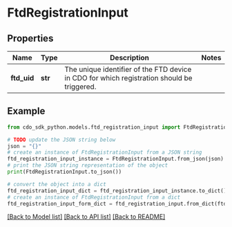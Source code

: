 # FtdRegistrationInput


## Properties

Name | Type | Description | Notes
------------ | ------------- | ------------- | -------------
**ftd_uid** | **str** | The unique identifier of the FTD device in CDO for which registration should be triggered. | 

## Example

```python
from cdo_sdk_python.models.ftd_registration_input import FtdRegistrationInput

# TODO update the JSON string below
json = "{}"
# create an instance of FtdRegistrationInput from a JSON string
ftd_registration_input_instance = FtdRegistrationInput.from_json(json)
# print the JSON string representation of the object
print(FtdRegistrationInput.to_json())

# convert the object into a dict
ftd_registration_input_dict = ftd_registration_input_instance.to_dict()
# create an instance of FtdRegistrationInput from a dict
ftd_registration_input_form_dict = ftd_registration_input.from_dict(ftd_registration_input_dict)
```
[[Back to Model list]](../README.md#documentation-for-models) [[Back to API list]](../README.md#documentation-for-api-endpoints) [[Back to README]](../README.md)



